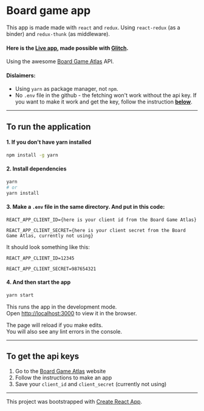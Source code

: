 # Board game app

This app is made made with `react` and `redux`.
Using `react-redux` (as a binder) and `redux-thunk` (as middleware).

#### Here is the [Live app](https://board-game-app.glitch.me/), made possible with [Glitch](glitch.com).

Using the awesome [Board Game Atlas](https://www.boardgameatlas.com/api/docs) API.

#### Dislaimers:

- Using `yarn` as package manager, not `npm`.
- No `.env` file in the github - the fetching won't work without the api key. If you want to make it work and get the key, follow the instruction [**below**](#to-get-the-api-keys).

---

## To run the application

#### 1. If you don't have yarn installed

```bash
npm install -g yarn
```

#### 2. Install dependencies

```bash
yarn
# or
yarn install
```

#### 3. Make a `.env` file in the same directory. And put in this code:

```
REACT_APP_CLIENT_ID={here is your client id from the Board Game Atlas}

REACT_APP_CLIENT_SECRET={here is your client secret from the Board Game Atlas, currently not using}
```

It should look something like this:

```
REACT_APP_CLIENT_ID=12345

REACT_APP_CLIENT_SECRET=987654321
```

#### 4. And then start the app

```bash
yarn start
```

This runs the app in the development mode.\
Open [http://localhost:3000](http://localhost:3000) to view it in the browser.

The page will reload if you make edits.\
You will also see any lint errors in the console.

---

## To get the api keys

1. Go to the [Board Game Atlas](https://www.boardgameatlas.com/api/docs/apps) website
2. Follow the instructions to make an app
3. Save your `client_id` and `client_secret` (currently not using)

---

This project was bootstrapped with [Create React App](https://github.com/facebook/create-react-app).
